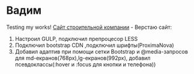 # Вадим 
Testing my works!
[Сайт строительной компании](https://vadym23.github.io/build/index.html "Строительная компания") - Верстаю сайт:
1. Настроил GULP, подключил препроцесор LESS
2. Подключил bootstrap CDN ,подключил шрифты(ProximaNova) 
3. Добавил адаптив при помощи сетки Bootstrap и @media-запросов для md-екранов(768px),lg-екранов(992px), добавил псевдокласcы(:hover и :focus для кнопки и телефона))

